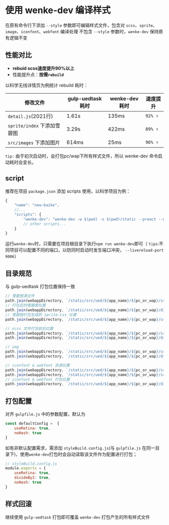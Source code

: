 # 使用 wenke-dev 编译样式

在原有命令行下添加 `--style` 参数即可编辑样式文件，包含对 `scss`、`sprite`、`image`、`iconfont`、`webfont` 编译处理
不包含 `--style` 参数时，`wenke-dev` 保持原有逻辑不变


## 性能对比

- **rebuid scss速度提升90%以上**
- 性能提升点：**按需`rebuild`**

以科学无线详情页为例统计 rebuild 耗时：

修改文件 |   gulp-uedtask 耗时 | wenke-dev 耗时 | 速度提升
--|--|--|--
`detail.js`(2021行) | 1.61s | 135ms | `92% ↑`
`sprite/index` 下添加雪碧图 | 3.29s | 422ms | `89% ↑`
`src/images` 下添加图片 | 614ms | 25ms | `96% ↑`


`tip:` 由于初次启动时，会打包pc/wap下所有样式文件，所以 wenke-dev 命令启动耗时会变长。


## script

推荐在项目 `package.json` 添加 scripts 使用，以科学项目为例：

```js
{
    "name": "new-baike",
    //...
    "scripts": {
        "wenke-dev": "wenke-dev -w $(pwd) -s $(pwd)/static --preact --np --style",
        // other scripts...
    }
} 
```

运行`wenke-dev`时，只需要在项目根目录下执行`npm run wenke-dev`即可（ `tips`:不同项目可以配置不同的端口，以防同时启动时发生端口冲突， `--livereload-port 9006`）


## 目录规范
与 gulp-uedtask 打包位置保持一致

```js
// 雪碧图源文件
path.join(webappDirectory, `/static/src/ued/${app_name}/${pc_or_wap}/src/asset/sprite`) // 支持一层子目录 将分别打包
// 打包后的雪碧图位置
path.join(webappDirectory, `/static/src/ued/${app_name}/${pc_or_wap}/dist/images/sprite`)
// 雪碧图打包生成的 sprite-css 位置
path.join(webappDirectory, `/static/src/ued/${app_name}/${pc_or_wap}/src/css/sprite`)

// scss 文件打包前后位置
path.join(webappDirectory, `/static/src/ued/${app_name}/${pc_or_wap}/src/css`)
path.join(webappDirectory, `/static/src/ued/${app_name}/${pc_or_wap}/dist/css`)

// img 
path.join(webappDirectory, `/static/src/ued/${app_name}/${pc_or_wap}/src/images`)
path.join(webappDirectory, `/static/src/ued/${app_name}/${pc_or_wap}/dist/images`)

// iconfont & webfont 资源位置
path.join(webappDirectory, `/static/src/ued/${app_name}/${pc_or_wap}/src/asset/iconfont`)
path.join(webappDirectory, `/static/src/ued/${app_name}/${pc_or_wap}/src/asset/webfont`)
// iconfont & webfont 打包位置
path.join(webappDirectory, `/static/src/ued/${app_name}/${pc_or_wap}/dist/font`)

```

## 打包配置

对齐 `gulpfile.js` 中的参数配置，默认为

```js
const defaultConfig =  {
    useRetina: true,
    noHash: true
}
```

如有非默认配置需求，需添加 `styleBuild.config.js`(与 `gulpfile.js` 在同一目录下)，使用`wenke-dev`打包时会自动读取该文件作为配置进行打包；

```js
// styleBuild.config.js
module.exports = {
    useRetina: true,
    divideBy2: true,
    noHash: true
}
```

## 样式回滚

继续使用 `gulp-uedtask` 打包即可覆盖 `wenke-dev` 打包产生的所有样式文件


